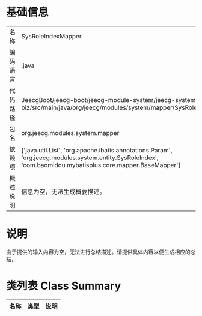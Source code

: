 # 基础信息

|      |      |
|------|------|
| 名称 | SysRoleIndexMapper |
| 编码语言 | .java |
| 代码路径 | JeecgBoot/jeecg-boot/jeecg-module-system/jeecg-system-biz/src/main/java/org/jeecg/modules/system/mapper/SysRoleIndexMapper.java |
| 包名 | org.jeecg.modules.system.mapper |
| 依赖项 | ['java.util.List', 'org.apache.ibatis.annotations.Param', 'org.jeecg.modules.system.entity.SysRoleIndex', 'com.baomidou.mybatisplus.core.mapper.BaseMapper'] |
| 概述说明 | 信息为空，无法生成概要描述。 |

# 说明

由于提供的输入内容为空，无法进行总结描述。请提供具体内容以便生成相应的总结。

# 类列表 Class Summary

| 名称   | 类型  | 说明 |
|-------|------|-------------|




